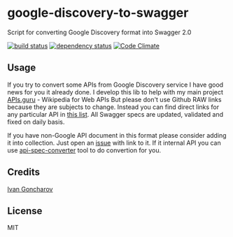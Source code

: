 # google-discovery-to-swagger

Script for converting Google Discovery format into Swagger 2.0

[![build status](https://secure.travis-ci.org/APIs-guru/google-discovery-to-swagger.svg)](http://travis-ci.org/APIs-guru/google-discovery-to-swagger)
[![dependency status](https://david-dm.org/APIs-guru/google-discovery-to-swagger.svg)](https://david-dm.org/APIs-guru/google-discovery-to-swagger)
[![Code Climate](https://codeclimate.com/github/APIs-guru/google-discovery-to-swagger/badges/gpa.svg)](https://codeclimate.com/github/APIs-guru/google-discovery-to-swagger)

## Usage

If you try to convert some APIs from Google Discovery service I have good news for you it already done.
I develop this lib to help with my main project [APIs.guru](https://github.com/APIs-guru/api-models) - Wikipedia for Web APIs
But please don't use Github RAW links because they are subjects to change.
Instead you can find direct links for any particular API in [this list](https://apis-guru.github.io/api-models/).
All Swagger specs are updated, validated and fixed on daily basis.

If you have non-Google API document in this format please consider adding it into collection.
Just open an [issue](https://github.com/APIs-guru/api-models/issues/new) with link to it.
If it internal API you can use [api-spec-converter](https://github.com/lucybot/api-spec-converter) tool to do convertion for you.

## Credits
[Ivan Goncharov](https://github.com/IvanGoncharov/)

## License

MIT
